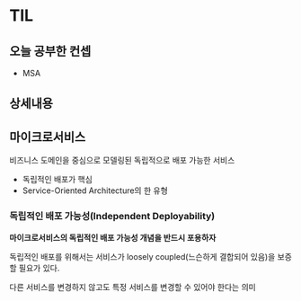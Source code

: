 # TIL

## 오늘 공부한 컨셉

+ MSA

## 상세내용



## 마이크로서비스

비즈니스 도메인을 중심으로 모델링된 독립적으로 배포 가능한 서비스

+ 독립적인 배포가 핵심
+ Service-Oriented Architecture의 한 유형

### 독립적인 배포 가능성(Independent Deployability)

**마이크로서비스의 독립적인 배포 가능성 개념을 반드시 포용하자**

독립적인 배포를 위해서는 서비스가 loosely coupled(느슨하게 결합되어 있음)을 보증할 필요가 있다.

다른 서비스를 변경하지 않고도 특정 서비스를 변경할 수 있어야 한다는 의미



